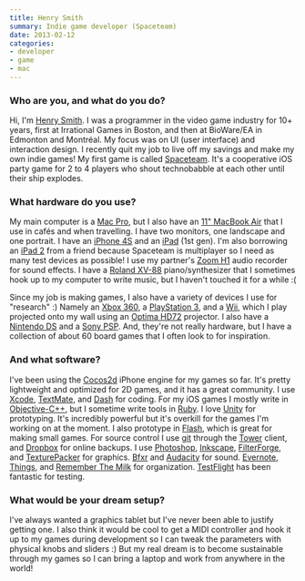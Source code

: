 ```yaml
---
title: Henry Smith
summary: Indie game developer (Spaceteam)
date: 2013-02-12
categories:
- developer
- game
- mac
---
```


### Who are you, and what do you do?

Hi, I'm [Henry Smith](http://www.sleepingbeastgames.com/blog/ "Henry's weblog."). I was a programmer in the video game industry for 10+ years, first at Irrational Games in Boston, and then at BioWare/EA in Edmonton and Montréal. My focus was on UI (user interface) and interaction design. I recently quit my job to live off my savings and make my own indie games! My first game is called [Spaceteam][spaceteam-ios]. It's a cooperative iOS party game for 2 to 4 players who shout technobabble at each other until their ship explodes.

### What hardware do you use?

My main computer is a [Mac Pro][mac-pro], but I also have an [11" MacBook Air][macbook-air] that I use in cafés and when travelling. I have two monitors, one landscape and one portrait. I have an [iPhone 4S][iphone-4s] and an [iPad][] (1st gen). I'm also borrowing an [iPad 2][ipad-2] from a friend because Spaceteam is multiplayer so I need as many test devices as possible! I use my partner's [Zoom H1][h1] audio recorder for sound effects. I have a [Roland XV-88][xv-88] piano/synthesizer that I sometimes hook up to my computer to write music, but I haven't touched it for a while :(

Since my job is making games, I also have a variety of devices I use for "research" :) Namely an [Xbox 360][xbox-360], a [PlayStation 3][ps3], and a [Wii][], which I play projected onto my wall using an [Optima HD72][hd72] projector. I also have a [Nintendo DS][ds] and a [Sony PSP][psp]. And, they're not really hardware, but I have a collection of about 60 board games that I often look to for inspiration.

### And what software?

I've been using the [Cocos2d][] iPhone engine for my games so far. It's pretty lightweight and optimized for 2D games, and it has a great community. I use [Xcode][], [TextMate][], and [Dash][] for coding. For my iOS games I mostly write in [Objective-C++][objective-c-plusplus], but I sometime write tools in [Ruby][]. I love [Unity][] for prototyping. It's incredibly powerful but it's overkill for the games I'm working on at the moment. I also prototype in [Flash][], which is great for making small games. For source control I use [git][] through the [Tower][] client, and [Dropbox][] for online backups. I use [Photoshop][], [Inkscape][], [FilterForge][filter-forge], and [TexturePacker][] for graphics. [Bfxr][] and [Audacity][] for sound. [Evernote][], [Things][], and [Remember The Milk][remember-the-milk] for organization. [TestFlight][] has been fantastic for testing.

### What would be your dream setup?

I've always wanted a graphics tablet but I've never been able to justify getting one. I also think it would be cool to get a MIDI controller and hook it up to my games during development so I can tweak the parameters with physical knobs and sliders :) But my real dream is to become sustainable through my games so I can bring a laptop and work from anywhere in the world!

[audacity]: https://sourceforge.net/projects/audacity/ "An open-source, cross-platform audio editor."
[bfxr]: https://www.bfxr.net/ "An audio generator tool, often used for games."
[cocos2d]: http://cocos2d.spritebuilder.com/ "A framework for building 2D games and similar for the iPhone."
[dash]: https://kapeli.com/dash "A snippet and documentation browser for Mac developers."
[dropbox]: https://www.dropbox.com/ "Online syncing and storage."
[ds]: https://www.nintendo.com/ds/ "A portable gaming console."
[evernote]: https://evernote.com/ "Online software for capturing notes."
[filter-forge]: https://www.filterforge.com/ "A Photoshop plugin for adding custom filters."
[flash]: https://en.wikipedia.org/wiki/Adobe_Flash "A software and animation editor."
[git]: https://git-scm.com/ "A version control system."
[h1]: https://www.zoom.co.jp/products/h1 "A digital recorder."
[hd72]: https://www.amazon.com/Optoma-HD72-720p-Theater-Projector/dp/B000EI5QWA "A 720p projector."
[inkscape]: https://inkscape.org/en/ "An open-source vector graphics program."
[ipad-2]: https://www.apple.com/ipad/ "A tablet device."
[ipad]: https://www.apple.com/ipad/ "A tablet device."
[iphone-4s]: https://en.wikipedia.org/wiki/IPhone_4S "A smartphone."
[mac-pro]: https://www.apple.com/mac-pro/ "The Intel-based Mac tower computer."
[macbook-air]: https://www.apple.com/macbook-air/ "A very thin laptop."
[objective-c-plusplus]: https://en.wikipedia.org/wiki/Objective-C#Objective-C.2B.2B "An object-oriented compiled language."
[photoshop]: https://www.adobe.com/products/photoshop.html "A bitmap image editor."
[ps3]: http://us.playstation.com/PS3/ "A shiny gaming console from Sony."
[psp]: https://en.wikipedia.org/wiki/PlayStation_Portable "Sony's portable gaming console."
[remember-the-milk]: https://www.rememberthemilk.com/ "An online task/to-do list service."
[ruby]: https://www.ruby-lang.org/en/ "An interpreted scripting language."
[spaceteam-ios]: https://itunes.apple.com/us/app/spaceteam/id570510529 "A party game where you shout instructions at your friends to save your ship."
[testflight]: https://developer.apple.com/testflight/ "A service for managing testers of mobile apps in development."
[textmate]: https://macromates.com/ "A text editor for the Mac."
[texturepacker]: https://www.codeandweb.com/texturepacker "A developer tool for building game sprite sheets."
[things]: https://culturedcode.com/things/ "A task management application for the Mac."
[tower]: https://www.git-tower.com/ "A Mac GUI for Git."
[unity]: https://unity3d.com/unity/ "A cross-platform game development tool."
[wii]: https://www.nintendo.com/wii "A unique gaming console."
[xbox-360]: http://www.xbox.com:80/en-US/Xbox360 "A gaming console."
[xcode]: https://en.wikipedia.org/wiki/Xcode "An IDE for Mac developers."
[xv-88]: http://www.rolandus.com/products/details/267 "A synthesiser."
